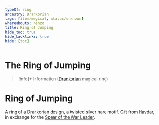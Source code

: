 ```yaml
---
typeOf: ring
ancestry: Drankorian
tags: [item/magical, status/unknown]
whereabouts: Kenzo
title: Ring of Jumping
hide_toc: true
hide_backlinks: true
hide: [toc]
---
```

# The Ring of Jumping
>[!info]+ Information
> ([Drankorian](<../../../../history/drankorian-era/drankorian-empire.md>) magical ring)
>> 

# Ring of Jumping

A ring of a Drankorian design, a twisted silver hare motif. Gift from [Havdar](<../../../../people/dunmari/havdar.md>), in exchange for the [Spear of the War Leader](<../treasure-from-raven-s-hold/spear-of-the-war-leader.md>). 

